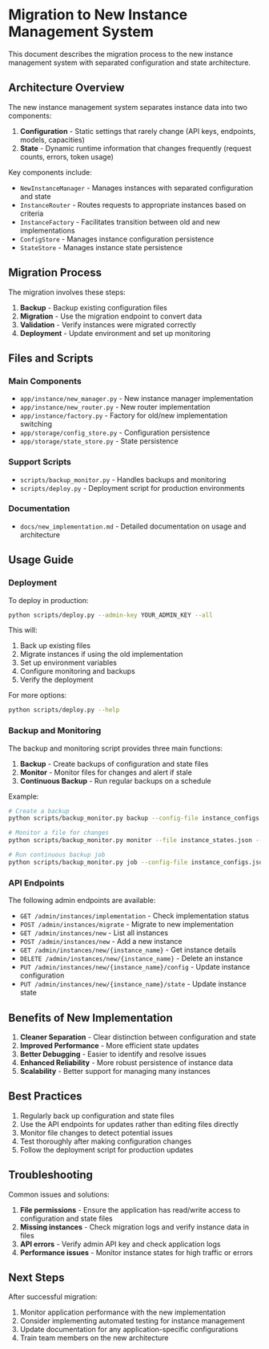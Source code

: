 # Migration to New Instance Management System

This document describes the migration process to the new instance management system with separated configuration and state architecture.

## Architecture Overview

The new instance management system separates instance data into two components:

1. **Configuration** - Static settings that rarely change (API keys, endpoints, models, capacities)
2. **State** - Dynamic runtime information that changes frequently (request counts, errors, token usage)

Key components include:

- `NewInstanceManager` - Manages instances with separated configuration and state
- `InstanceRouter` - Routes requests to appropriate instances based on criteria
- `InstanceFactory` - Facilitates transition between old and new implementations
- `ConfigStore` - Manages instance configuration persistence
- `StateStore` - Manages instance state persistence

## Migration Process

The migration involves these steps:

1. **Backup** - Backup existing configuration files
2. **Migration** - Use the migration endpoint to convert data
3. **Validation** - Verify instances were migrated correctly
4. **Deployment** - Update environment and set up monitoring

## Files and Scripts

### Main Components

- `app/instance/new_manager.py` - New instance manager implementation
- `app/instance/new_router.py` - New router implementation
- `app/instance/factory.py` - Factory for old/new implementation switching
- `app/storage/config_store.py` - Configuration persistence
- `app/storage/state_store.py` - State persistence

### Support Scripts

- `scripts/backup_monitor.py` - Handles backups and monitoring
- `scripts/deploy.py` - Deployment script for production environments

### Documentation

- `docs/new_implementation.md` - Detailed documentation on usage and architecture

## Usage Guide

### Deployment

To deploy in production:

```bash
python scripts/deploy.py --admin-key YOUR_ADMIN_KEY --all
```

This will:
1. Back up existing files
2. Migrate instances if using the old implementation
3. Set up environment variables
4. Configure monitoring and backups
5. Verify the deployment

For more options:

```bash
python scripts/deploy.py --help
```

### Backup and Monitoring

The backup and monitoring script provides three main functions:

1. **Backup** - Create backups of configuration and state files
2. **Monitor** - Monitor files for changes and alert if stale
3. **Continuous Backup** - Run regular backups on a schedule

Example:

```bash
# Create a backup
python scripts/backup_monitor.py backup --config-file instance_configs.json --state-file instance_states.json

# Monitor a file for changes
python scripts/backup_monitor.py monitor --file instance_states.json --alert-after 3600

# Run continuous backup job
python scripts/backup_monitor.py job --config-file instance_configs.json --state-file instance_states.json --interval 3600
```

### API Endpoints

The following admin endpoints are available:

- `GET /admin/instances/implementation` - Check implementation status
- `POST /admin/instances/migrate` - Migrate to new implementation
- `GET /admin/instances/new` - List all instances
- `POST /admin/instances/new` - Add a new instance
- `GET /admin/instances/new/{instance_name}` - Get instance details
- `DELETE /admin/instances/new/{instance_name}` - Delete an instance
- `PUT /admin/instances/new/{instance_name}/config` - Update instance configuration
- `PUT /admin/instances/new/{instance_name}/state` - Update instance state

## Benefits of New Implementation

1. **Cleaner Separation** - Clear distinction between configuration and state
2. **Improved Performance** - More efficient state updates
3. **Better Debugging** - Easier to identify and resolve issues
4. **Enhanced Reliability** - More robust persistence of instance data
5. **Scalability** - Better support for managing many instances

## Best Practices

1. Regularly back up configuration and state files
2. Use the API endpoints for updates rather than editing files directly
3. Monitor file changes to detect potential issues
4. Test thoroughly after making configuration changes
5. Follow the deployment script for production updates

## Troubleshooting

Common issues and solutions:

1. **File permissions** - Ensure the application has read/write access to configuration and state files
2. **Missing instances** - Check migration logs and verify instance data in files
3. **API errors** - Verify admin API key and check application logs
4. **Performance issues** - Monitor instance states for high traffic or errors

## Next Steps

After successful migration:

1. Monitor application performance with the new implementation
2. Consider implementing automated testing for instance management
3. Update documentation for any application-specific configurations
4. Train team members on the new architecture 
